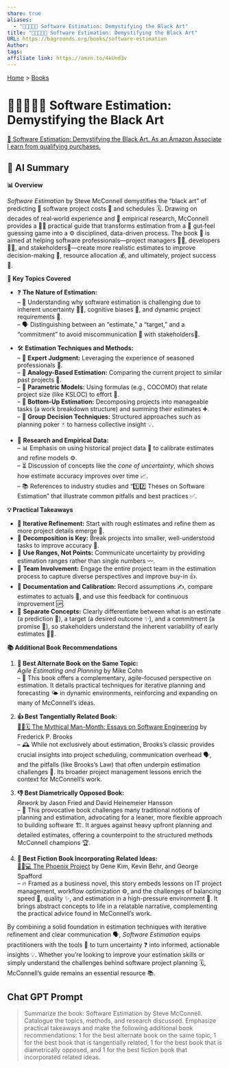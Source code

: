 ```yaml
---
share: true
aliases:
  - "💾🔮🤔🎲🎱 Software Estimation: Demystifying the Black Art"
title: "💾🔮🤔🎲🎱 Software Estimation: Demystifying the Black Art"
URL: https://bagrounds.org/books/software-estimation
Author: 
tags: 
affiliate link: https://amzn.to/4kUnd3v
---
```

[Home](../index.md) > [Books](./index.md)  
# 💾🔮🤔🎲🎱 Software Estimation: Demystifying the Black Art  
[🛒 Software Estimation: Demystifying the Black Art. As an Amazon Associate I earn from qualifying purchases.](https://amzn.to/4kUnd3v)  
  
## 🤖 AI Summary  
**📊 Overview**  
  
*Software Estimation* by Steve McConnell demystifies the “black art” of predicting 🔮 software project costs 💸 and schedules 🗓️. Drawing on decades of real‐world experience and 🔬 empirical research, McConnell provides a 👨‍🏫 practical guide that transforms estimation from a 🤷 gut‐feel guessing game into a ⚙️ disciplined, data-driven process. The book 📖 is aimed at helping software professionals—project managers 👨‍💼, developers 👩‍💻, and stakeholders🤝—create more realistic estimates to improve decision-making 🤔, resource allocation 💰, and ultimately, project success 🎉.  
  
**🔑 Key Topics Covered**  
  
- ❓ **The Nature of Estimation:**  
  – 🤔 Understanding why software estimation is challenging due to inherent uncertainty 😵‍💫, cognitive biases 🧠, and dynamic project requirements 🔄.  
  – 🗣️ Distinguishing between an “estimate,” a “target,” and a “commitment” to avoid miscommunication 📢 with stakeholders🤝.  
  
- 🛠️ **Estimation Techniques and Methods:**  
  – 👴 **Expert Judgment:** Leveraging the experience of seasoned professionals 🧠.  
  – 🔄 **Analogy-Based Estimation:** Comparing the current project to similar past projects 👯.  
  – 🔢 **Parametric Models:** Using formulas (e.g., COCOMO) that relate project size (like KSLOC) to effort 💪.  
  – 🧱 **Bottom-Up Estimation:** Decomposing projects into manageable tasks (a work breakdown structure) and summing their estimates ➕.  
  – 🤝 **Group Decision Techniques:** Structured approaches such as planning poker 🃏 to harness collective insight 💡.  
  
- 🔬 **Research and Empirical Data:**  
  – 📊 Emphasis on using historical project data 💾 to calibrate estimates and refine models ⚙️.  
  – ⏳ Discussion of concepts like the *cone of uncertainty*, which shows how estimate accuracy improves over time 📈.  
  – 📚 References to industry studies and “1️⃣7️⃣ Theses on Software Estimation” that illustrate common pitfalls and best practices ✅.  
  
**💡 Practical Takeaways**  
  
- 🔄 **Iterative Refinement:** Start with rough estimates and refine them as more project details emerge 🌱.  
- 🧩 **Decomposition is Key:** Break projects into smaller, well-understood tasks to improve accuracy 🎯.  
- 🔢 **Use Ranges, Not Points:** Communicate uncertainty by providing estimation ranges rather than single numbers 〰️.  
- 🤝 **Team Involvement:** Engage the entire project team in the estimation process to capture diverse perspectives and improve buy-in 👍.  
- 📝 **Documentation and Calibration:** Record assumptions ✍️, compare estimates to actuals 💯, and use this feedback for continuous improvement 🆙.  
- 🧩 **Separate Concepts:** Clearly differentiate between what is an estimate (a prediction 🔮), a target (a desired outcome ✨), and a commitment (a promise 🤞), so stakeholders understand the inherent variability of early estimates 😵‍💫.  
  
**📚 Additional Book Recommendations**  
  
1. **🥇 Best Alternate Book on the Same Topic:**  
   *Agile Estimating and Planning* by Mike Cohn  
   – 🏃 This book offers a complementary, agile-focused perspective on estimation. It details practical techniques for iterative planning and forecasting 🌤️ in dynamic environments, reinforcing and expanding on many of McConnell’s ideas.  
  
2. **👍 Best Tangentially Related Book:**  
   [🦄👤🗓️ The Mythical Man-Month: Essays on Software Engineering](./the-mythical-man-month.md) by Frederick P. Brooks  
   – 🕰️ While not exclusively about estimation, Brooks’s classic provides crucial insights into project scheduling, communication overhead 🗣️, and the pitfalls (like Brooks’s Law) that often underpin estimation challenges 🚧. Its broader project management lessons enrich the context for McConnell’s work.  
  
3. **👎 Best Diametrically Opposed Book:**  
   *Rework* by Jason Fried and David Heinemeier Hansson  
   – 🤨 This provocative book challenges many traditional notions of planning and estimation, advocating for a leaner, more flexible approach to building software 🏗️. It argues against heavy upfront planning and detailed estimates, offering a counterpoint to the structured methods McConnell champions 🏆.  
  
4. **📖 Best Fiction Book Incorporating Related Ideas:**  
   [🐦‍🔥💻 The Phoenix Project](./the-phoenix-project.md) by Gene Kim, Kevin Behr, and George Spafford  
   – 🔥 Framed as a business novel, this story embeds lessons on IT project management, workflow optimization ⚙️, and the challenges of balancing speed 🚀, quality ✨, and estimation in a high-pressure environment 🥵. It brings abstract concepts to life in a relatable narrative, complementing the practical advice found in McConnell’s work.  
  
By combining a solid foundation in estimation techniques with iterative refinement and clear communication 🗣️, *Software Estimation* equips practitioners with the tools 🧰 to turn uncertainty ❓ into informed, actionable insights 💡. Whether you’re looking to improve your estimation skills or simply understand the challenges behind software project planning 🗓️, McConnell’s guide remains an essential resource 📚.  
  
## Chat GPT Prompt  
> Summarize the book: Software Estimation by Steve McConnell. Catalogue the topics, methods, and research discussed. Emphasize practical takeaways and make the following additional book recommendations: 1 for the best alternate book on the same topic, 1 for the best book that is tangentially related, 1 for the best book that is diametrically opposed, and 1 for the best fiction book that incorporated related ideas.